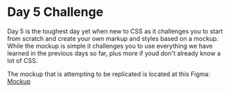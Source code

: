 # Day 5 Challenge

Day 5 is the toughest day yet when new to CSS as it challenges you to start from scratch and create your own markup and styles based on a mockup. While the mockup is simple it challenges you to use everything we have learned in the previous days so far, plus more if youd don't already know a lot of CSS.

The mockup that is attempting to be replicated is located at this Figma: [Mockup](https://www.figma.com/file/dGPcL6Ym2avOt4736aHb2B/conquer-responsive-layout-week-1-final-challenge?node-id=0%3A1)